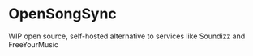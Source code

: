 # OpenSongSync

WIP open source, self-hosted alternative to services like Soundizz and FreeYourMusic